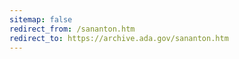 ```yaml
---
sitemap: false 
redirect_from: /sananton.htm 
redirect_to: https://archive.ada.gov/sananton.htm 
---
```

